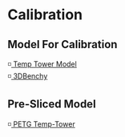 # Calibration

## Model For Calibration

<p> 
	◽<a href="https://www.thingiverse.com/thing:2493504"> Temp Tower Model </a> <br>
	◽<a href ="https://www.thingiverse.com/thing:763622" > 3DBenchy </a>

</p>

## Pre-Sliced Model
<p> 
	◽<a href="GCODE/220-260PETG_Temp_Tower"> PETG Temp-Tower</a> <br>
	

</p>